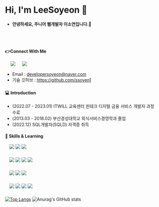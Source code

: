 
# Hi, I'm LeeSoyeon :runner:
- **안녕하세요, 주니어 웹개발자 이소연입니다.:seedling:**

### 　　
###


#### :point_right:Connect With Me
 　 <a href="mailto:developersoyeon@naver.com"><img src="https://img.shields.io/badge/Email-03C75A?style=for-the-badge&logo=Naver&logoColor=white&link=mailto:developersoyeon@naver.com"/></a>
 　 <a href="https://github.com/DeveloperSoyeonlee"><img src="http://img.shields.io/badge/-GitHub-181717?style=for-the-badge&logo=GitHub&link=https://github.com/DeveloperSoyeonlee"/></a>
  - Email : developersoyeon@naver.com
  - 기술 깃허브 : https://github.com/ssoyen1

### 

#### :computer: Introduction
- (2022.07 - 2023.01) ITWILL 교육센터 핀테크 디지털 금융 서비스 개발자 과정 수료
- (2013.03 - 2018.02) 부산경성대학교 외식서비스경영학과 졸업
- (2022.12) SQL개발자(SQLD) 자격증 취득

#### :crystal_ball: Skills & Learning
　<img src="https://img.shields.io/badge/-Java-344CB7?style=flat-plastic&logo=Java&logoColor=white"/>  <img src="https://img.shields.io/badge/-Spring Framework-6DB33F?style=flat-plastic&logo=Spring&logoColor=white"/> <img src="https://img.shields.io/badge/-MyBatis-191A1B?style=flat-plastic&logo=MyBatis&logoColor=white"/>
###
　<img src="https://img.shields.io/badge/-JavaScript-F7DF1E?style=flat-plastic&logo=JavaScript&logoColor=white"/> <img src="https://img.shields.io/badge/-HTML-E34F26?style=flat-plastic&logo=HTML5&logoColor=white"/> <img src="https://img.shields.io/badge/-CSS-F59C54?style=flat-plastic&logo=CSS3&logoColor=white"/>  <img src="https://img.shields.io/badge/-jQuery-0769AD?style=flat-plastic&logo=jQuery&logoColor=white"/>  
###
　<img src="https://img.shields.io/badge/-MySQL-4479A1?style=flat-plastic&logo=MySQL&logoColor=white"/>   <img src="https://img.shields.io/badge/-Oracle-F80000?style=flat-plastic&logo=Oracle&logoColor=white"/> <img src="https://img.shields.io/badge/-ApachetTomcat9.0-D22128?style=flat-plastic&logo=Apache&logoColor=white"/>
###
　<img src="https://img.shields.io/badge/GitHub-181717?style=flat-plastic&logo=GitHub&logoColor=white"/> <img src="https://img.shields.io/badge/STS-6DB33F?style=flat-plastic&logo=Spring&logoColor=white"/> <img src="https://img.shields.io/badge/Slack-4A154B?style=flat-plastic&logo=Slack&logoColor=white"/>   <img src="https://img.shields.io/badge/Eclipse IDE-2C2255?style=flat-plastic&logo=Eclipse IDE&logoColor=white"/>  

###
[![Top Langs](https://github-readme-stats.vercel.app/api/top-langs/?username=DeveloperSoyeonlee&layout=compact)](https://github.com/DeveloperSoyeonlee/github-readme-stats)
![Anurag's GitHub stats](https://github-readme-stats.vercel.app/api?username=DeveloperSoyeonlee&theme=vue&show_icons=true) 





